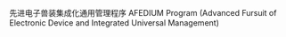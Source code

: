 先进电子兽装集成化通用管理程序
AFEDIUM Program (Advanced Fursuit of Electronic Device and Integrated Universal Management)
